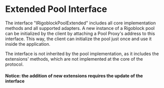 # Extended Pool Interface

The interface "IRigoblockPoolExtended" includes all core implementation methods and all supported adapters. A new instance of a Rigoblock pool can be initialized by the client by attaching a Pool Proxy's address to this interface. This way, the client can initialize the pool just once and use it inside the application.

The interface is not inherited by the pool implementation, as it includes the extensions' methods, which are not implemented at the core of the protocol.

#### Notice: the addition of new extensions requires the update of the interface
